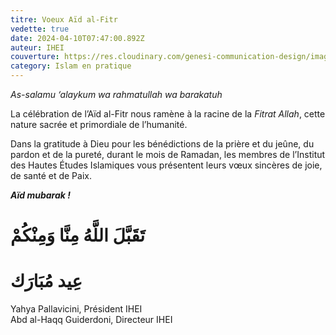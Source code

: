 ```yaml
---
titre: Voeux Aïd al-Fitr
vedette: true
date: 2024-04-10T07:47:00.892Z
auteur: IHEI
couverture: https://res.cloudinary.com/genesi-communication-design/image/upload/v1604579457/ihei/couvertures/1590700148_sxtnow.png
category: Islam en pratique
---
```

*As-salamu ‘alaykum wa rahmatullah wa barakatuh* 

La célébration de l’Aïd al-Fitr nous ramène à la racine de la *Fitrat Allah*, cette nature sacrée et primordiale de l’humanité. 

Dans la gratitude à Dieu pour les bénédictions de la prière et du jeûne, du pardon et de la pureté, durant le mois de Ramadan, les membres de l’Institut des Hautes Études Islamiques vous présentent leurs vœux sincères de joie, de santé et de Paix.

***Aïd mubarak&nbsp;!***

# تَقَبَّلَ اللَّهُ مِنَّا وَمِنْكُمْ

# عِيد مُبَارَك

Yahya Pallavicini, Président IHEI</br>Abd al-Haqq Guiderdoni, Directeur IHEI